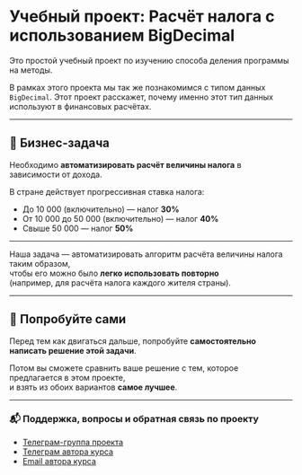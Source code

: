 # Учебный проект: Расчёт налога с использованием BigDecimal

Это простой учебный проект по изучению способа деления программы на методы.

В рамках этого проекта мы так же познакомимся с типом данных `BigDecimal`.
Этот проект расскажет, почему именно этот тип данных используют в финансовых расчётах.

---

## 🧾 Бизнес-задача

Необходимо **автоматизировать расчёт величины налога** в зависимости от дохода.

В стране действует прогрессивная ставка налога:

- До 10 000 (включительно) — налог **30%**
- От 10 000 до 50 000 (включительно) — налог **40%**
- Свыше 50 000 — налог **50%**

---

Наша задача — автоматизировать алгоритм расчёта величины налога таким образом,  
чтобы его можно было **легко использовать повторно**  
(например, для расчёта налога каждого жителя страны).

---

## 🧠 Попробуйте сами

Перед тем как двигаться дальше, попробуйте **самостоятельно написать решение этой задачи**.

Потом вы сможете сравнить ваше решение с тем, которое предлагается в этом проекте,  
и взять из обоих вариантов **самое лучшее**.

---

### 📬 Поддержка, вопросы и обратная связь по проекту

- [Телеграм-группа проекта](https://t.me/+mvRhG9YECTlkZjQ0)
- [Телеграм автора курса](https://t.me/javagurulv)
- [Email автора курса](mailto:itguruby@mail.ru)
